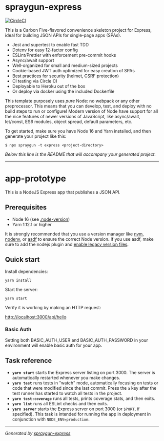 # spraygun-express

[![CircleCI](https://circleci.com/gh/carbonfive/spraygun-express/tree/main.svg?style=shield)](https://circleci.com/gh/carbonfive/spraygun-express/tree/main)

This is a Carbon Five-flavored convenience skeleton project for Express, ideal for building JSON APIs for single-page apps (SPAs).

- Jest and supertest to enable fast TDD
- Dotenv for easy 12-factor config
- ESLint/Prettier with enforcement pre-commit hooks
- Async/await support
- Well-organized for small and medium-sized projects
- Cookie-based JWT auth optimized for easy creation of SPAs
- Best practices for security (helmet, CSRF protection)
- CI testing via Circle CI
- Deployable to Heroku out of the box
- Or deploy via docker using the included Dockerfile

This template purposely uses _pure_ Node: no webpack or any other preprocessor. This means that you can develop, test, and deploy with no build steps to run or configure! Modern version of Node have support for all the nice features of newer versions of JavaScript, like async/await, let/const, ES6 modules, object spread, default parameters, etc.

To get started, make sure you have Node 16 and Yarn installed, and then generate your project like this:

```
$ npx spraygun -t express <project-directory>
```

_Below this line is the README that will accompany your generated project._

---

<!-- END SPRAYGUN BANNER -->

# app-prototype

This is a NodeJS Express app that publishes a JSON API.

## Prerequisites

- Node 16 (see [.node-version](./.node-version))
- Yarn 1.12.1 or higher

It is strongly recommended that you use a version manager like [nvm](https://github.com/nvm-sh/nvm), [nodenv](https://github.com/nodenv/nodenv), or [asdf](https://asdf-vm.com/) to ensure the correct Node version. If you use asdf, make sure to add the nodejs plugin and [enable legacy version files](https://github.com/asdf-vm/asdf-nodejs#nvmrc-and-node-version-files).

## Quick start

Install dependencies:

```
yarn install
```

Start the server:

```
yarn start
```

Verify it is working by making an HTTP request:

<http://localhost:3000/api/hello>

### Basic Auth

Setting both BASIC_AUTH_USER and BASIC_AUTH_PASSWORD in your environment will enable
basic auth for your app.

## Task reference

- **`yarn start`** starts the Express server listing on port 3000. The server is automatically restarted whenever you make changes.
- **`yarn test`** runs tests in "watch" mode, automatically focusing on tests or code that were modified since the last commit. Press the `a` key after the test runner has started to watch all tests in the project.
- **`yarn test:coverage`** runs all tests, prints coverage stats, and then exits.
- **`yarn lint`** runs all ESLint checks and then exits.
- **`yarn server`** starts the Express server on port 3000 (or `$PORT`, if specified). This task is intended for running the app in deployment in conjunction with `NODE_ENV=production`.

---

_Generated by [spraygun-express](https://github.com/carbonfive/spraygun-express)_
